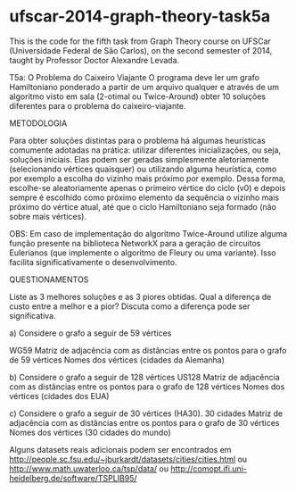 ufscar-2014-graph-theory-task5a
===============================

This is the code for the fifth task from Graph Theory course on UFSCar (Universidade Federal de São Carlos), on the second semester of 2014, taught by Professor Doctor Alexandre Levada.

T5a: O Problema do Caixeiro Viajante
O programa deve ler um grafo Hamiltoniano ponderado a partir de um arquivo qualquer e através de um algoritmo visto em sala (2-otimal ou Twice-Around) obter 10 soluções diferentes para o problema do caixeiro-viajante.

METODOLOGIA

Para obter soluções distintas para o problema há algumas heurísticas comumente adotadas na prática: utilizar diferentes inicializações, ou seja, soluções iniciais. Elas podem ser geradas simplesmente aletoriamente (selecionando vértices quaisquer) ou utilizando alguma heurística, como por exemplo a escolha do vizinho mais próximo por exemplo. Dessa forma, escolhe-se aleatoriamente apenas o primeiro vértice do ciclo (v0) e depois sempre é escolhido como próximo elemento da sequência o vizinho mais próximo do vértice atual, até que o ciclo Hamiltoniano seja formado (não sobre mais vértices). 

OBS: Em caso de implementação do algoritmo Twice-Around utilize alguma função presente na biblioteca NetworkX para a geração de circuitos Eulerianos (que implemente o algoritmo de Fleury ou uma variante). Isso facilita significativamente o desenvolvimento.

QUESTIONAMENTOS

Liste as 3 melhores soluções e as 3 piores obtidas. Qual a diferença de custo entre a melhor e a pior? Discuta como a diferença pode ser significativa.

a) Considere o grafo a seguir de 59 vértices

WG59
Matriz de adjacência com as distâncias entre os pontos para o grafo de 59 vértices
Nomes dos vértices (cidades da Alemanha)


b) Considere o grafo a seguir de 128 vértices
US128
Matriz de adjacência com as distâncias entre os pontos para o grafo de 128 vértices
Nomes dos vértices (cidades dos EUA)

c) Considere o grafo a seguir de 30 vértices (HA30). 
30 cidades
Matriz de adjacência com as distâncias entre os pontos para o grafo de 30 vértices
Nomes dos vértices (30 cidades do mundo) 


Alguns datasets reais adicionais podem ser encontrados em http://people.sc.fsu.edu/~jburkardt/datasets/cities/cities.html ou http://www.math.uwaterloo.ca/tsp/data/ ou http://comopt.ifi.uni-heidelberg.de/software/TSPLIB95/
